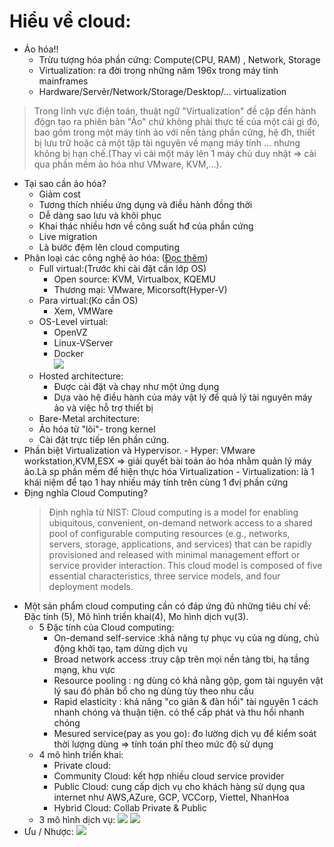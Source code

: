 # Hiểu về cloud:

- Ảo hóa!!
  - Trừu tượng hóa phần cứng: Compute(CPU, RAM) , Network, Storage
  - Virtualization: ra đời trong những năm 196x trong máy tính mainframes
  -  Hardware/Servẻr/Network/Storage/Desktop/... virtualization
 > Trong lĩnh vực điện toán, thuật ngữ "Virtualization" đề cập đến hành độgn tạo ra phiên bản "Ảo" chứ không phải thực tế của một cái gì đó, bao gồm trong một máy tính ảo với nền tảng phần cứng, hệ đh, thiết bị lưu trữ hoặc cả một tập tài nguyên về mạng máy tính ... nhưng không bị hạn chế.(Thay vì cài một máy lên 1 máy chủ duy nhật => cài qua phần mềm ảo hóa như VMware, KVM,...).
 - Tại sao cần ảo hóa?
   - Giảm cost
   - Tương thích nhiều ứng dụng và điều hành đồng thời
   - Dễ dàng sao lưu và khôi phục
   - Khai thác nhiều hơn về công suất hđ của phần cứng
   - Live migration
   - Là bước đệm lên cloud computing
  - Phân loại các công nghệ ảo hóa: ([Đọc thêm](https://news.cloud365.vn/kvm-tong-quan-ve-virtualization-va-hypervisor/))
    - Full virtual:(Trước khi cài đặt cần lớp OS)
      - Open source: KVM, Virtualbox, KQEMU
      - Thương mại: VMware, Micorsoft(Hyper-V) 
    - Para virtual:(Ko cần OS)
      - Xem, VMWare
    - OS-Level virtual:
      - OpenVZ
      - Linux-VServer
      - Docker      
   ![](https://yoyoclouds.files.wordpress.com/2012/04/2.png)
    - Hosted architecture:
      - Được cài đặt và chạy như một ứng dụng
      - Dựa vào hệ điều hành của máy vật lý để quả lý tài nguyên máy ảo và việc hỗ trợ thiết bị
     - Bare-Metal architecture:
      - Ảo hóa từ "lõi"- trong kernel
      - Cài đặt trực tiếp lên phần cứng.
   - Phần biệt Virtualization và Hypervisor.
    - Hyper: VMware workstation,KVM,ESX => giải quyết bài toán ảo hóa nhằm quản lý máy ảo.Là sp phần mềm để hiện thực hóa Virtualization
    - Virtualization: là 1 khái niệm để tạo 1 hay nhiều máy tính trên cùng 1 đvị phần cứng
- Địng nghĩa Cloud Computing?
  > Định nghĩa từ NIST: Cloud computing is a model for enabling ubiquitous, convenient, on-demand network access to a shared pool of configurable computing resources (e.g., networks, servers, storage, applications, and services) that can be rapidly provisioned and released with minimal management effort or service provider interaction. This cloud model is composed of five essential characteristics, three service models, and four deployment models.   
- Một sản phẩm cloud computing cần có đáp ứng đủ những tiêu chí về: Đặc tính (5), Mô hình triển khai(4), Mo hình dịch vụ(3).
  - 5 Đặc tính của Cloud computing: 
    - On-demand self-service :khả năng tự phục vụ của ng dùng, chủ động khởi tạo, tạm dừng dịch vụ 
    - Broad network access :truy cập trên mọi nền tảng tbi, hạ tầng mạng, khu vực
    - Resource pooling : ng dùng có khả nằng gộp, gom tài nguyên vật lý sau đó phân bổ cho ng dùng tùy theo nhu cầu
    - Rapid elasticity : khả năng "co giãn & đàn hồi" tài nguyên 1 cách nhanh chóng và thuận tiện. có thể cấp phát và thu hồi nhanh chóng
    - Mesured service(pay as you go): đo lường dịch vụ để kiểm soát thời lượng dùng => tính toán phí theo mức độ sử dụng
  - 4 mô hình triển khai:
    - Private cloud:
    - Community Cloud: kết hợp nhiều cloud service provider
    - Public Cloud: cung cấp dịch vụ cho khách hàng sử dụng qua internet như AWS,AZure, GCP, VCCorp, Viettel, NhanHoa
    - Hybrid Cloud: Collab Private & Public
  - 3 mô hình dịch vụ:
  ![](http://researchhubs.com/uploads/cloud-service-models.png) 
   ![](https://www.researchgate.net/profile/Hitesh-Bheda/publication/259865832/figure/fig1/AS:392702911893512@1470639078762/Cloud-Computing-Service-Model.png)
- Ưu / Nhược:
 ![](https://encrypted-tbn0.gstatic.com/images?q=tbn:ANd9GcS4i8qbns5xTaHS1PiqFqccth3H0apGLxMu3RV9t8WFApOv-noI0q7TZNGT2fRqd72al1w&usqp=CAU)
 
   
